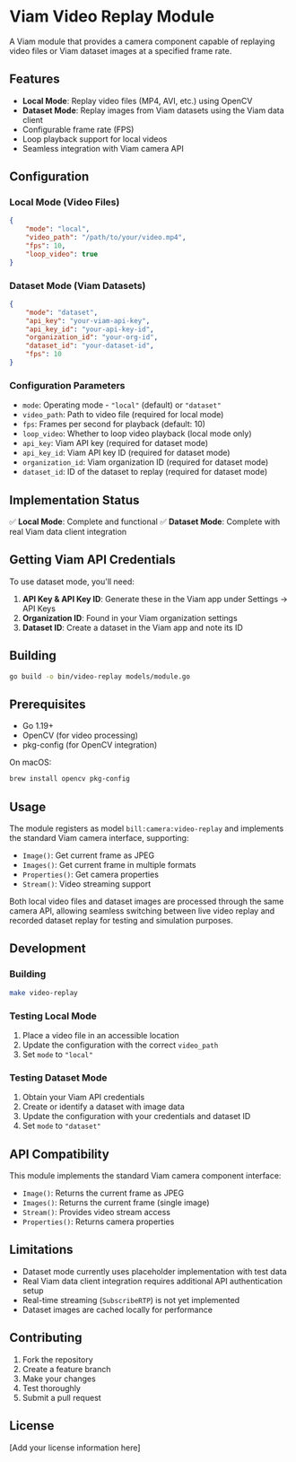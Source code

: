 # Viam Video Replay Module

A Viam module that provides a camera component capable of replaying video files or Viam dataset images at a specified frame rate.

## Features

-   **Local Mode**: Replay video files (MP4, AVI, etc.) using OpenCV
-   **Dataset Mode**: Replay images from Viam datasets using the Viam data client
-   Configurable frame rate (FPS)
-   Loop playback support for local videos
-   Seamless integration with Viam camera API

## Configuration

### Local Mode (Video Files)

```json
{
	"mode": "local",
	"video_path": "/path/to/your/video.mp4",
	"fps": 10,
	"loop_video": true
}
```

### Dataset Mode (Viam Datasets)

```json
{
	"mode": "dataset",
	"api_key": "your-viam-api-key",
	"api_key_id": "your-api-key-id",
	"organization_id": "your-org-id",
	"dataset_id": "your-dataset-id",
	"fps": 10
}
```

### Configuration Parameters

-   `mode`: Operating mode - `"local"` (default) or `"dataset"`
-   `video_path`: Path to video file (required for local mode)
-   `fps`: Frames per second for playback (default: 10)
-   `loop_video`: Whether to loop video playback (local mode only)
-   `api_key`: Viam API key (required for dataset mode)
-   `api_key_id`: Viam API key ID (required for dataset mode)
-   `organization_id`: Viam organization ID (required for dataset mode)
-   `dataset_id`: ID of the dataset to replay (required for dataset mode)

## Implementation Status

✅ **Local Mode**: Complete and functional
✅ **Dataset Mode**: Complete with real Viam data client integration

## Getting Viam API Credentials

To use dataset mode, you'll need:

1. **API Key & API Key ID**: Generate these in the Viam app under Settings → API Keys
2. **Organization ID**: Found in your Viam organization settings
3. **Dataset ID**: Create a dataset in the Viam app and note its ID

## Building

```bash
go build -o bin/video-replay models/module.go
```

## Prerequisites

-   Go 1.19+
-   OpenCV (for video processing)
-   pkg-config (for OpenCV integration)

On macOS:

```bash
brew install opencv pkg-config
```

## Usage

The module registers as model `bill:camera:video-replay` and implements the standard Viam camera interface, supporting:

-   `Image()`: Get current frame as JPEG
-   `Images()`: Get current frame in multiple formats
-   `Properties()`: Get camera properties
-   `Stream()`: Video streaming support

Both local video files and dataset images are processed through the same camera API, allowing seamless switching between live video replay and recorded dataset replay for testing and simulation purposes.

## Development

### Building

```bash
make video-replay
```

### Testing Local Mode

1. Place a video file in an accessible location
2. Update the configuration with the correct `video_path`
3. Set `mode` to `"local"`

### Testing Dataset Mode

1. Obtain your Viam API credentials
2. Create or identify a dataset with image data
3. Update the configuration with your credentials and dataset ID
4. Set `mode` to `"dataset"`

## API Compatibility

This module implements the standard Viam camera component interface:

-   `Image()`: Returns the current frame as JPEG
-   `Images()`: Returns the current frame (single image)
-   `Stream()`: Provides video stream access
-   `Properties()`: Returns camera properties

## Limitations

-   Dataset mode currently uses placeholder implementation with test data
-   Real Viam data client integration requires additional API authentication setup
-   Real-time streaming (`SubscribeRTP`) is not yet implemented
-   Dataset images are cached locally for performance

## Contributing

1. Fork the repository
2. Create a feature branch
3. Make your changes
4. Test thoroughly
5. Submit a pull request

## License

[Add your license information here]
